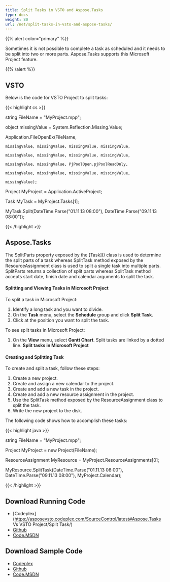 ```yaml
---
title: Split Tasks in VSTO and Aspose.Tasks
type: docs
weight: 80
url: /net/split-tasks-in-vsto-and-aspose-tasks/
---
```


{{% alert color="primary" %}} 

Sometimes it is not possible to complete a task as scheduled and it needs to be split into two or more parts. Aspose.Tasks supports this Microsoft Project feature.

{{% /alert %}} 
## **VSTO**
Below is the code for VSTO Project to split tasks:

{{< highlight cs >}}

  string FileName = "MyProject.mpp";

 object missingValue = System.Reflection.Missing.Value;

 Application.FileOpenEx(FileName,

    missingValue, missingValue, missingValue, missingValue,

    missingValue, missingValue, missingValue, missingValue,

    missingValue, missingValue, PjPoolOpen.pjPoolReadOnly,

    missingValue, missingValue, missingValue, missingValue,

    missingValue);

 Project MyProject = Application.ActiveProject;

 Task MyTask = MyProject.Tasks[1];

 MyTask.Split(DateTime.Parse("01.11.13 08:00"), DateTime.Parse("09.11.13 08:00"));


{{< /highlight >}}
## **Aspose.Tasks**
The SplitParts property exposed by the [Task\]() class is used to determine the split parts of a task whereas SplitTask method exposed by the ResourceAssignment class is used to split a single task into multiple parts. SplitParts returns a collection of split parts whereas SplitTask method accepts start date, finish date and calendar arguments to split the task.
#### **Splitting and Viewing Tasks in Microsoft Project**
To split a task in Microsoft Project:

1. Identify a long task and you want to divide.
1. On the **Task** menu, select the **Schedule** group and click **Split Task**.
1. Click at the position you want to split the task.

To see split tasks in Microsoft Project:

1. On the **View** menu, select **Gantt Chart**.
   Split tasks are linked by a dotted line. 
   **Split tasks in Microsoft Project** 
#### **Creating and Splitting Task**
To create and split a task, follow these steps:

1. Create a new project.
1. Create and assign a new calendar to the project.
1. Create and add a new task in the project.
1. Create and add a new resource assignment in the project.
1. Use the SplitTask method exposed by the ResourceAssignment class to split the task.
1. Write the new project to the disk.

The following code shows how to accomplish these tasks:

{{< highlight java >}}

  string FileName = "MyProject.mpp";

 Project MyProject = new Project(FileName);

 ResourceAssignment MyResource = MyProject.ResourceAssignments[0];

 MyResource.SplitTask(DateTime.Parse("01.11.13 08:00"), DateTime.Parse("09.11.13 08:00"), MyProject.Calendar);


{{< /highlight >}}
## **Download Running Code**
- [Codeplex](https://asposevsto.codeplex.com/SourceControl/latest#Aspose.Tasks Vs VSTO Project/Split Task/)
- [Github](https://github.com/aspose-tasks/Aspose.Tasks-for-.NET/tree/master/Plugins/Aspose.Tasks%20Vs%20VSTO%20Projects/Code%20Comparison%20of%20Common%20Features/Split%20Task)
- [Code.MSDN](https://code.msdn.microsoft.com/AsposeTasks-Vs-VSTO-v11-168e5b01/view/SourceCode#content)
## **Download Sample Code**
- [Codeplex](https://asposevsto.codeplex.com/releases/view/616887)
- [Github](https://github.com/aspose-tasks/Aspose.Tasks-for-.NET/releases/tag/AsposeTaskNETVsVSTOProjectv1.1)
- [Code.MSDN](https://code.msdn.microsoft.com/AsposeTasks-Vs-VSTO-v11-168e5b01)
